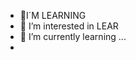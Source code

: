 - 👋I´M LEARNING
- 👀 I’m interested in LEAR
- 🌱 I’m currently learning ...
-

<!---
jlgfor00/jlgfor00 is a ✨ special ✨ repository because its `README.md` (this file) appears on your GitHub profile.
You can click the Preview link to take a look at your changes.
--->
